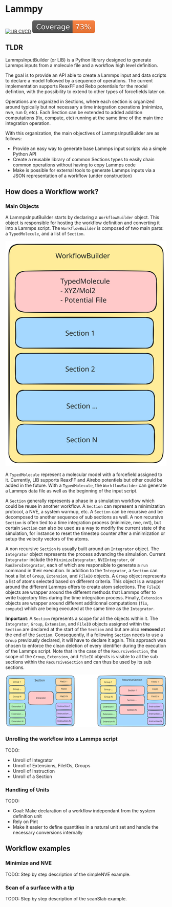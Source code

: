 # Lammpy

[![LIB CI/CD](https://github.com/madreher/lammpsinputbuilder/actions/workflows/ci.yml/badge.svg)](https://github.com/madreher/lammpsinputbuilder/actions/workflows/ci.yml)
[![Coverage badge](https://raw.githubusercontent.com/madreher/lammpsinputbuilder/python-coverage-comment-action-data/badge.svg)](https://htmlpreview.github.io/?https://github.com/madreher/lammpsinputbuilder/blob/python-coverage-comment-action-data/htmlcov/index.html)

## TLDR

LammpsInputBuilder (or LIB) is a Python library designed to generate Lammps inputs from a molecule file and a workflow high level definition.

The goal is to provide an API able to create a Lammps input and data scripts to declare a model followed by a sequence of operations. The current implementation supports ReaxFF and Rebo potentials for the model defintion, with the possibility to extend to other types of forcefields later on. 

Operations are organized in Sections, where each section is organized around typically but not necessary a time integration operations (minimize, nve, run 0, etc). Each Section can be extended to added addition computations (fix, compute, etc) running at the same time of the main time integration operation. 

With this organization, the main objectives of LammpsInputBuilder are as follows:
- Provide an easy way to generate base Lammps input scripts via a simple Python API
- Create a reusable library of common Sections types to easily chain common operations without having to copy Lammps code
- Make is possible for external tools to generate Lammps inputs via a JSON representation of a workflow (under construction)

## How does a Workflow work?

### Main Objects

A LammpsInputBuilder starts by declaring a `WorkflowBuilder` object. This object is responsible for hosting the workflow definition and converting it into a Lammps script.
The `WorkflowBuilder` is composed of two main parts: a `TypedMolecule`, and a list of `Section`.

![WorkflowBuilder chart](data/images/WorkflowBuilder.svg)

A `TypedMolecule` represent a molecular model with a forcefield assigned to it. Currently, LIB supports ReaxFF and Airebo potentiels but other could be added in the future. With a `TypedMolecule`, the `WorkflowBuilder` can generate a Lammps data file as well as the beginning of the input script.

A `Section` generally represents a phase in a simulation workflow which could be reuse in another workflow. A `Section` can represent a minimization protocol, a NVE, a system warmup, etc. A `Section` can be recursive and be decomposed to another sequence of sub sections as well. A non recursive `Section` is often tied to a time integration process (minimize, nve, nvt), but certain `Section` can also be used as a way to modify the current state of the simulation, for instance to reset the timestep counter after a minimization or setup the velocity vectors of the atoms. 

A non recursive `Section` is usually built around an `Integrator` object. The `Integrator` object represents the process advancing the simulation. Current `Integrator` include the `MinimizeIntegrator`, `NVEIntegrator`, or `RunZeroIntegrator`, each of which are responsible to generate a `run` command in their execution. In addition to the `Integrator`, a `Section` can host a list of `Group`, `Extension`, and `FileIO` objects. A `Group` object represents a list of atoms selected based on different criteria. This object is a wrapper around the different Lammps offers to create atom selections. The `FileIO` objects are wrapper around the different methods that Lammps offer to write trajectory files during the time integration process. Finally, `Extension` objects are wrapper around different additionnal computations (`fix`, `compute`) which are being executed at the same time as the `Integrator`.

**Important**: A `Section` represents a scope for all the objects within it. The `Integrator`, `Group`, `Extension`, and `FileIO` objects assigned within the `Section` are declared at the start of the `Section` and but are also **removed** at the end of the `Section`. Consequently, if a following `Section` needs to use a `Group` previously declared, it will have to declare it again. This approach was chosen to enforce the clean deletion of every identifier during the execution of the Lammps script. Note that in the case of the `RecursiveSection`, the scope of the `Group`, `Extension`, and `FileIO` objects is visible to all the sub sections within the `RecursiveSection` and can thus be used by its sub sections.

![Section Organization](data/images/Sections.svg)

### Unrolling the workflow into a Lammps script

TODO: 
- Unroll of Integrator
- Unroll of Extensions, FileIOs, Groups
- Unroll of Instruction
- Unroll of a Section

### Handling of Units 

TODO: 
- Goal: Make declaration of a workflow independant from the system definition unit
- Rely on Pint
- Make it easier to define quantities in a natural unit set and handle the necessary conversions internally 

## Workflow examples

### Minimize and NVE

TODO: Step by step description of the simpleNVE example.

### Scan of a surface with a tip

TODO: Step by step description of the scanSlab example.

